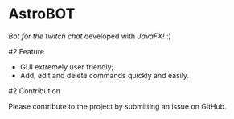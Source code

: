 # AstroBOT

*_Bot for the twitch chat_* developed with _JavaFX!_ :)


#2 Feature

* GUI extremely user friendly;
* Add, edit and delete commands quickly and easily.


#2 Contribution

Please contribute to the project by submitting an issue on GitHub.